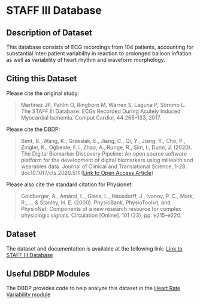# STAFF III Database

## Description of Dataset
This database consists of ECG recordings from 104 patients, accounting for substantial inter-patient variability in reaction to prolonged balloon inflation as well as variability of heart rhythm and waveform morphology. 

## Citing this Dataset
Please cite the original study:
> Martínez JP, Pahlm O, Ringborn M, Warren S, Laguna P, Sörnmo L. The STAFF III Database: ECGs Recorded During Acutely Induced Myocardial Ischemia. Comput Cardiol, 44:266–133, 2017.

Please cite the DBDP: 
> Bent, B., Wang, K., Grzesiak, E., Jiang, C., Qi, Y., Jiang, Y., Cho, P., Zingler, K., Ogbeide, F.I., Zhao, A., Runge, R., Sim, I., Dunn, J. (2020). The Digital Biomarker      Discovery Pipeline: An open source software platform for the development of digital biomarkers using mHealth and wearables data. Journal of Clinical and Translational Science, 1-28. doi:10.1017/cts.2020.511 ([Link to Open Access Article](https://www.cambridge.org/core/journals/journal-of-clinical-and-translational-science/article/digital-biomarker-discovery-pipeline-an-open-source-software-platform-for-the-development-of-digital-biomarkers-using-mhealth-and-wearables-data/A6696CEF138247077B470F4800090E63))

Please also cite the standard citation for Physionet: 
> Goldberger, A., Amaral, L., Glass, L., Hausdorff, J., Ivanov, P. C., Mark, R., ... & Stanley, H. E. (2000). PhysioBank, PhysioToolkit, and PhysioNet: Components of a new research resource for complex physiologic signals. Circulation [Online]. 101 (23), pp. e215–e220.

## Dataset

The dataset and documentation is available at the following link: [Link to STAFF III Database](https://physionet.org/content/staffiii/1.0.0/)

## Useful DBDP Modules
The DBDP provides code to help analyze this dataset in the [Heart Rate Variability module](https://github.com/DigitalBiomarkerDiscoveryPipeline/Heart-Rate-Variability)